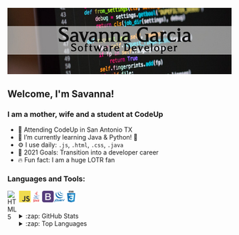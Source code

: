 <p align="center">
  <img src="header2.jpg">
</p>

<h2>Welcome, I'm Savanna!</h2><h3>I am a mother, wife and a student at CodeUp</h3>

- 🔭 Attending CodeUp in San Antonio TX
- 🌱 I’m currently learning Java & Python! 💪
- ⚙️ I use daily: `.js`, `.html`, `.css`, `.java`
- 💎 2021 Goals: Transition into a developer career
- 🔥 Fun fact: I am a huge LOTR fan
### Languages and Tools:
<img align="left" alt="HTML5" width="26px" src="html1.png" />
<img align="left" alt="JavaScript" width="26px" src="https://raw.githubusercontent.com/github/explore/80688e429a7d4ef2fca1e82350fe8e3517d3494d/topics/javascript/javascript.png" />
<img align="left" alt="GitHub" width="26px" src="https://raw.githubusercontent.com/SavannaMarie/SavannaMarie/main/java.png" />
<img align="left" alt="GitHub" width="26px" src="https://raw.githubusercontent.com/github/explore/80688e429a7d4ef2fca1e82350fe8e3517d3494d/topics/bootstrap/bootstrap.png" />
<img align="left" alt="GitHub" width="26px" src="https://raw.githubusercontent.com/SavannaMarie/SavannaMarie/main/jquery.png" />
<img align="left" alt="CSS3" width="26px" src="https://raw.githubusercontent.com/github/explore/80688e429a7d4ef2fca1e82350fe8e3517d3494d/topics/css/css.png" />


<br /><br />
<details>
  <summary>:zap: GitHub Stats</summary>

  [![GitHub Streak](http://github-readme-streak-stats.herokuapp.com?user=SavannaMarie&theme=midnight-purple&hide_border=true&fire=F07167&border=F0F7EE&stroke=AFDEDC&ring=DE61A8&currStreakNum=F07167&sideNums=9562F0&currStreakLabel=000000&sideLabels=000000&dates=000000&background=C4D7F2)](https://git.io/streak-stats)

</details>

<details>
  <summary>:zap: Top Languages</summary>

  [![Top Langs](https://github-readme-stats.vercel.app/api/top-langs/?username=SavannaMarie&layout=compact)](https://github.com/SavannaMarie/github-readme-stats)

</details>

